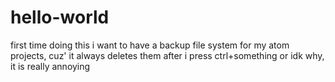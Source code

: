 # hello-world
first time doing this
i want to have a backup file system for my atom projects, cuz' it always deletes them after i press ctrl+something or idk why, it is really annoying
